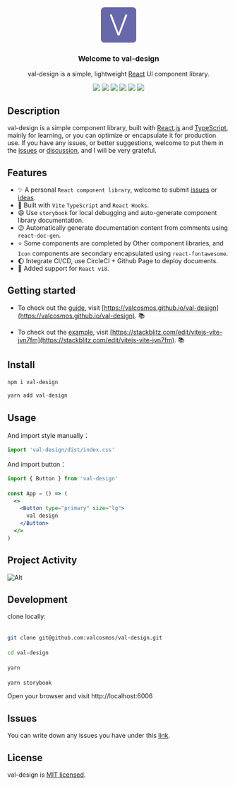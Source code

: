 <div align="center">
    <img width="80px" src="logo.png" />
</div>  
 
<h3 align="center">Welcome to val-design</h3>

<p align="center">val-design is a simple, lightweight <a href="https://reactjs.org/" target="_blank">React</a> UI component library.</p>

<div align="center">

  <img src="https://img.shields.io/badge/build-passing-informational?style=for-the-badge&logo=GitHub&color=181717" />

  <img src="https://img.shields.io/badge/Node.js-v16.16.0-informational?style=for-the-badge&logo=Node.js&color=339933" />

  <img src="https://img.shields.io/badge/React-v18.2.0-informational?style=for-the-badge&logo=React&color=61DAFB" />

  <img src="https://img.shields.io/badge/TypeScript-v4.7.4-informational?style=for-the-badge&logo=TypeScript&color=3178C6" />

  <img src="https://img.shields.io/badge/npm-v8.11.0-informational?style=for-the-badge&logo=npm&color=CB3837" />

  <img src="https://img.shields.io/badge/License-MIT-green.svg?style=for-the-badge" />
  
</div>


## Description

val-design is a simple component library, built with [React.js](https://reactjs.org/) and [TypeScript](https://www.typescriptlang.org/), mainly for learning, or you can optimize or encapsulate it for production use. If you have any issues, or better suggestions, welcome to put them in the [issues](https://github.com/valcosmos/val-design/issues) or [discussion](https://github.com/valcosmos/val-design/discussions), and I will be very grateful.

## Features

- ✨ A personal `React component library`, welcome to submit [issues](https://github.com/valcosmos/val-design/issues) or [ideas](https://github.com/valcosmos/val-design/discussions).
- 🔭 Built with `Vite` `TypeScript` and `React Hooks`.
- 😄 Use `storybook` for local debugging and auto-generate component library documentation.
- 😉 Automatically generate documentation content from comments using `react-doc-gen`.
- ⭐️ Some components are completed by Other component libraries, and `Icon` components are secondary encapsulated using `react-fontawesome`.
- 🌔 Integrate CI/CD, use CircleCI + Github Page to deploy documents.
- 🌱 Added support for `React v18`.

<!-- ## 简介

- ✨ 一个个人制作的 `React 组件库`，欢迎各位提交 `issues`。
- 🔭 使用 `Vite` `TypeScript` 和 `React Hook` 构建。
- 🌱 使用`storybook`进行本地调试，并自动生成组件库文档。
- 😉 使用`react-doc-gen`通过注释自动生成文档内容。
- ⭐️ 部分组件库通过对第三方库进行二次封装完成，`Icon`组件使用`react-fontawesome`进行二次封装。
- 🌔 集成 `CI/CD`, 使用 `CircleCI` + `Github Page`, 进行文档部署。
- 🌱 新增对`React18`的支持。 -->

## Getting started

* To check out the [guide](https://valcosmos.github.io/val-design), visit [https://valcosmos.github.io/val-design](https://valcosmos.github.io/val-design). 📚

* To check out the [example](https://stackblitz.com/edit/vitejs-vite-jvn7fm), visit [https://stackblitz.com/edit/vitejs-vite-jvn7fm](https://stackblitz.com/edit/vitejs-vite-jvn7fm). 📚

<!-- Example:

[![Open in StackBlitz](https://developer.stackblitz.com/img/open_in_stackblitz.svg)](https://stackblitz.com/edit/vitejs-vite-jvn7fm) -->

## Install

```bash
npm i val-design
```


```bash
yarn add val-design
```

## Usage

And import style manually：

```jsx
import 'val-design/dist/index.css'
```

And import button：

```jsx
import { Button } from 'val-design'

const App = () => (
  <>
    <Button type="primary" size="lg">
      val design
    </Button>
  </>
)
```

## Project Activity

![Alt](https://repobeats.axiom.co/api/embed/598e41bfc615ece01d4f2e4c881fe52c54e6d8a9.svg "Repobeats analytics image")

## Development

<!-- Use Gitpod

[![Open in Gitpod](https://gitpod.io/button/open-in-gitpod.svg)](https://valcosmos-valdesign-jeyace35t07.ws-us47.gitpod.io/) -->

clone locally:

```bash

git clone git@github.com:valcosmos/val-design.git

cd val-design

yarn

yarn storybook

```

Open your browser and visit http://localhost:6006


## Issues

You can write down any issues you have under this [link](https://github.com/valcosmos/val-design/issues).

## License

val-design is [MIT licensed](LICENSE).
